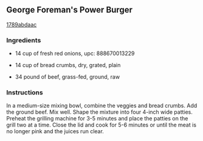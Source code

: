 ## George Foreman's Power Burger

[1789abdaac](http://www.food.com/recipe/george-foremans-power-burger-348138)

### Ingredients

 - 14 cup of fresh red onions, upc: 888670013229

 - 14 cup of bread crumbs, dry, grated, plain

 - 34 pound of beef, grass-fed, ground, raw

### Instructions

In a medium-size mixing bowl, combine the veggies and bread crumbs. Add the ground beef. Mix well. Shape the mixture into four 4-inch wide patties. Preheat the grilling machine for 3-5 minutes and place the patties on the grill two at a time. Close the lid and cook for 5-6 minutes or until the meat is no longer pink and the juices run clear.